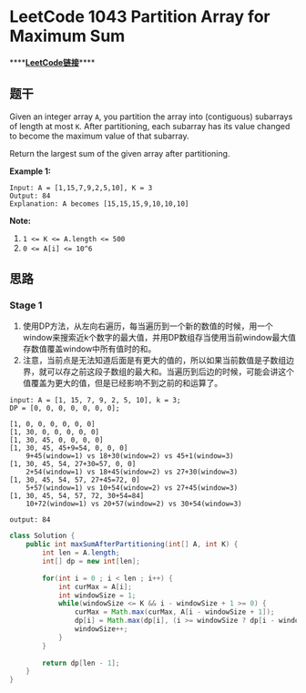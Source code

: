 # LeetCode 1043 Partition Array for Maximum Sum

\*\*\*\*[**LeetCode链接**](https://leetcode.com/problems/partition-array-for-maximum-sum/)\*\*\*\*

## 题干

Given an integer array `A`, you partition the array into \(contiguous\) subarrays of length at most `K`.  After partitioning, each subarray has its value changed to become the maximum value of that subarray.

Return the largest sum of the given array after partitioning.

**Example 1:**

```text
Input: A = [1,15,7,9,2,5,10], K = 3
Output: 84
Explanation: A becomes [15,15,15,9,10,10,10]
```

**Note:**

1. `1 <= K <= A.length <= 500`
2. `0 <= A[i] <= 10^6`

## 思路

### **Stage 1**

1. 使用DP方法，从左向右遍历，每当遍历到一个新的数值的时候，用一个window来搜索近k个数字的最大值，并用DP数组存当使用当前window最大值存数值覆盖window中所有值时的和。
2. 注意，当前点是无法知道后面是有更大的值的，所以如果当前数值是子数组边界，就可以存之前这段子数组的最大和。当遍历到后边的时候，可能会讲这个值覆盖为更大的值，但是已经影响不到之前的和运算了。

```text
input: A = [1, 15, 7, 9, 2, 5, 10], k = 3;
DP = [0, 0, 0, 0, 0, 0, 0];

[1, 0, 0, 0, 0, 0, 0]
[1, 30, 0, 0, 0, 0, 0]
[1, 30, 45, 0, 0, 0, 0]
[1, 30, 45, 45+9=54, 0, 0, 0]
    9+45(window=1) vs 18+30(window=2) vs 45+1(window=3)
[1, 30, 45, 54, 27+30=57, 0, 0]
    2+54(window=1) vs 18+45(window=2) vs 27+30(window=3)
[1, 30, 45, 54, 57, 27+45=72, 0]
    5+57(window=1) vs 10+54(window=2) vs 27+45(window=3)
[1, 30, 45, 54, 57, 72, 30+54=84]
    10+72(window=1) vs 20+57(window=2) vs 30+54(window=3)
    
output: 84
```

```java
class Solution {
    public int maxSumAfterPartitioning(int[] A, int K) {
        int len = A.length;
        int[] dp = new int[len];
        
        for(int i = 0 ; i < len ; i++) {
            int curMax = A[i];
            int windowSize = 1;
            while(windowSize <= K && i - windowSize + 1 >= 0) {
                curMax = Math.max(curMax, A[i - windowSize + 1]);
                dp[i] = Math.max(dp[i], (i >= windowSize ? dp[i - windowSize] : 0) + windowSize * curMax);
                windowSize++;
            }
        }
        
        return dp[len - 1];
    }
}
```







